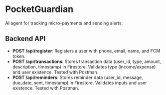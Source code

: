 # PocketGuardian
AI agent for tracking micro-payments and sending alerts.




## Backend API
- **POST /api/register**: Registers a user with phone, email, name, and FCM token.
- **POST /api/transactions**: Stores transaction data (user_id, type, amount, description, timestamp) in Firestore. Validates type (income/expense) and user existence. Tested with Postman.
- **POST /api/reminders**: Stores reminder data (user_id, message, due_date, sent, timestamp) in Firestore. Validates inputs and user existence. Tested with Postman.